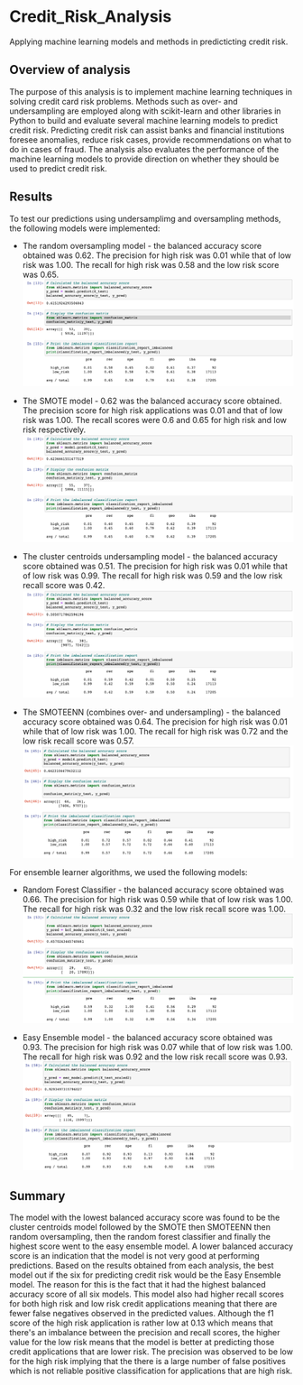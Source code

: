 # Credit_Risk_Analysis
Applying machine learning models and methods in predicticting credit risk.

## Overview of analysis
The purpose of this analysis is to implement machine learning techniques in solving credit card risk problems. Methods such as over- and undersampling are employed along with scikit-learn and other  libraries in Python to build and evaluate several machine learning models to predict credit risk. Predicting credit risk can assist banks and financial institutions foresee anomalies, reduce risk cases, provide recommendations on what to do in cases of fraud. The analysis also evaluates the performance of the machine learning models to provide direction on whether they should be used to predict credit risk.

## Results

To test our predictions using undersamplimg and oversampling methods, the following models were implemented:

- The random oversampling model - the balanced accuracy score obtained was 0.62. The precision for high risk was 0.01 while that of low risk was 1.00. The recall for high risk was 0.58 and the low risk score was 0.65. 
![Random Oversampling](https://github.com/SNwokolo/Credit_Risk_Analysis/blob/bbf6d28bab9526aa7398e2b6f036dba7a9056d44/Images/random%20oversampling.png)

- The SMOTE model - 0.62 was the balanced accuracy score obtained. The precision score for high risk applications was 0.01 and that of low risk was 1.00. The recall scores were 0.6 and 0.65 for high risk and low risk respectively. ![SMOTE](https://github.com/SNwokolo/Credit_Risk_Analysis/blob/bbf6d28bab9526aa7398e2b6f036dba7a9056d44/Images/SMOTE.png)

- The cluster centroids undersampling model - the balanced accuracy score obtained was 0.51. The precision for high risk was 0.01 while that of low risk was 0.99. The recall for high risk was 0.59 and the low risk recall score was 0.42. 
![Cluster Centroids](https://github.com/SNwokolo/Credit_Risk_Analysis/blob/bbf6d28bab9526aa7398e2b6f036dba7a9056d44/Images/Undersampling.png)


- The SMOTEENN (combines over- and undersampling) - the balanced accuracy score obtained was 0.64. The precision for high risk was 0.01 while that of low risk was 1.00. The recall for high risk was 0.72 and the low risk recall score was 0.57. ![SMOTEENN](https://github.com/SNwokolo/Credit_Risk_Analysis/blob/3278d7ea7c7bafcd28950e19bf6e7cb72c1a3dce/Images/SMOTEENN.png)

For ensemble learner algorithms, we used the following models:

- Random Forest Classifier - the balanced accuracy score obtained was 0.66. The precision for high risk was 0.59 while that of low risk was 1.00. The recall for high risk was 0.32 and the low risk recall score was 1.00. 
![Random Forest Classifier](https://github.com/SNwokolo/Credit_Risk_Analysis/blob/bbf6d28bab9526aa7398e2b6f036dba7a9056d44/Images/RFC.png)

- Easy Ensemble model - the balanced accuracy score obtained was 0.93. The precision for high risk was 0.07 while that of low risk was 1.00. The recall for high risk was 0.92 and the low risk recall score was 0.93. ![Easy Ensemble](https://github.com/SNwokolo/Credit_Risk_Analysis/blob/bbf6d28bab9526aa7398e2b6f036dba7a9056d44/Images/Easy%20Ensemble.png)


## Summary
The model with the lowest balanced accuracy score was found to be the cluster centroids model followed by the SMOTE then SMOTEENN then random oversampling, then the random forest classifier and finally the highest score went to the easy ensemble model. A lower balanced accuracy score is an indication that the model is not very good at performing predictions. 
Based on the results obtained from each analysis, the best model out if the six for predicting credit risk would be the Easy Ensemble model. The reason for this is the fact that it had the highest balanced accuracy score of all six models. This model also had higher recall scores for both high risk and low risk credit applications meaning that there are fewer false negatives observed in the predicted values. Although the f1 score of the high risk application is rather low at 0.13 which means that there's an imbalance between the precision and recall scores, the higher value for the low risk means that the model is  better at predicting those credit applications that are lower risk. The precision was observed to be low for the high risk implying that the there is a large number of false positives which is not reliable positive classification for applications that are high risk.
